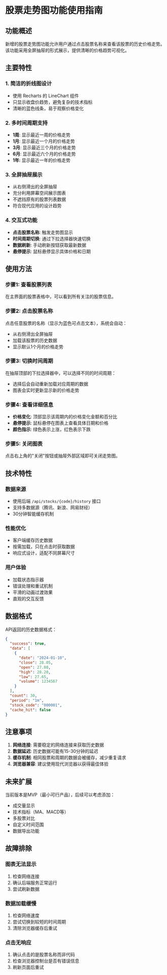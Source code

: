 # 股票走势图功能使用指南

## 功能概述

新增的股票走势图功能允许用户通过点击股票名称来查看该股票的历史价格走势。该功能采用全屏抽屉的形式展示，提供清晰的价格趋势可视化。

## 主要特性

### 1. 简洁的折线图设计
- 使用 Recharts 的 LineChart 组件
- 只显示收盘价趋势，避免复杂的技术指标
- 清晰的蓝色线条，易于观察价格变化

### 2. 多时间周期支持
- **1周**: 显示最近一周的价格走势
- **1月**: 显示最近一个月的价格走势  
- **3月**: 显示最近三个月的价格走势
- **6月**: 显示最近六个月的价格走势
- **1年**: 显示最近一年的价格走势

### 3. 全屏抽屉展示
- 从右侧滑出的全屏抽屉
- 充分利用屏幕空间展示图表
- 不遮挡原有的股票列表数据
- 符合现代应用的设计趋势

### 4. 交互式功能
- **点击股票名称**: 触发走势图显示
- **时间周期切换**: 通过下拉选择器快速切换
- **数据刷新**: 手动刷新按钮获取最新数据
- **悬停提示**: 鼠标悬停显示具体价格和日期

## 使用方法

### 步骤1: 查看股票列表
在主界面的股票表格中，可以看到所有关注的股票信息。

### 步骤2: 点击股票名称
点击任意股票的名称（显示为蓝色可点击文本），系统会自动：
- 从右侧滑出全屏抽屉
- 加载该股票的历史数据
- 显示默认1个月的价格走势

### 步骤3: 切换时间周期
在抽屉顶部的下拉选择器中，可以选择不同的时间周期：
- 选择后会自动重新加载对应周期的数据
- 图表会实时更新显示新的价格走势

### 步骤4: 查看详细信息
- **价格变化**: 顶部显示该周期内的价格变化金额和百分比
- **悬停提示**: 鼠标悬停在图表上查看具体日期和价格
- **颜色指示**: 绿色表示上涨，红色表示下跌

### 步骤5: 关闭图表
点击右上角的"关闭"按钮或抽屉外部区域即可关闭走势图。

## 技术特性

### 数据来源
- 使用后端 `/api/stocks/{code}/history` 接口
- 支持多数据源（腾讯、新浪、网易财经）
- 30分钟智能缓存机制

### 性能优化
- 客户端缓存历史数据
- 按需加载，只在点击时获取数据
- 响应式设计，适配不同屏幕尺寸

### 用户体验
- 加载状态指示器
- 错误处理和重试机制
- 平滑的动画过渡效果
- 直观的交互反馈

## 数据格式

API返回的历史数据格式：
```json
{
  "success": true,
  "data": [
    {
      "date": "2024-01-10",
      "close": 28.05,
      "open": 27.80,
      "high": 28.20,
      "low": 27.65,
      "volume": 1234567
    }
  ],
  "count": 30,
  "period": "1m",
  "stock_code": "000001",
  "cache_hit": false
}
```

## 注意事项

1. **网络连接**: 需要稳定的网络连接来获取历史数据
2. **数据延迟**: 历史数据可能有15-30分钟的延迟
3. **缓存机制**: 相同股票和周期的数据会被缓存，减少重复请求
4. **浏览器兼容**: 建议使用现代浏览器以获得最佳体验

## 未来扩展

当前版本是MVP（最小可行产品），后续可以考虑添加：
- 成交量显示
- 技术指标（MA、MACD等）
- 多股票对比
- 自定义时间范围
- 数据导出功能

## 故障排除

### 图表无法显示
1. 检查网络连接
2. 确认后端服务正常运行
3. 尝试刷新数据

### 数据加载缓慢
1. 检查网络速度
2. 尝试切换到较短的时间周期
3. 清除浏览器缓存后重试

### 点击无响应
1. 确认点击的是股票名称而非代码
2. 检查浏览器控制台是否有错误信息
3. 刷新页面后重试
